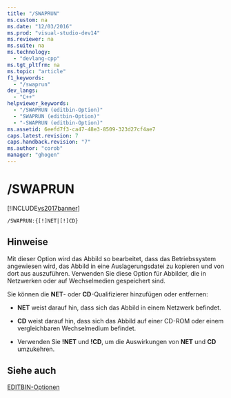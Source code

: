 ```yaml
---
title: "/SWAPRUN"
ms.custom: na
ms.date: "12/03/2016"
ms.prod: "visual-studio-dev14"
ms.reviewer: na
ms.suite: na
ms.technology: 
  - "devlang-cpp"
ms.tgt_pltfrm: na
ms.topic: "article"
f1_keywords: 
  - "/swaprun"
dev_langs: 
  - "C++"
helpviewer_keywords: 
  - "/SWAPRUN (editbin-Option)"
  - "SWAPRUN (editbin-Option)"
  - "-SWAPRUN (editbin-Option)"
ms.assetid: 6eefd7f3-ca47-48e3-8509-323d27cf4ae7
caps.latest.revision: 7
caps.handback.revision: "7"
ms.author: "corob"
manager: "ghogen"
---
```

# /SWAPRUN
[!INCLUDE[vs2017banner](../../assembler/inline/includes/vs2017banner.md)]

```  
/SWAPRUN:{[!]NET|[!]CD}  
```  
  
## Hinweise  
 Mit dieser Option wird das Abbild so bearbeitet, dass das Betriebssystem angewiesen wird, das Abbild in eine Auslagerungsdatei zu kopieren und von dort aus auszuführen.  Verwenden Sie diese Option für Abbilder, die in Netzwerken oder auf Wechselmedien gespeichert sind.  
  
 Sie können die **NET**\- oder **CD**\-Qualifizierer hinzufügen oder entfernen:  
  
-   **NET** weist darauf hin, dass sich das Abbild in einem Netzwerk befindet.  
  
-   **CD** weist darauf hin, dass sich das Abbild auf einer CD\-ROM oder einem vergleichbaren Wechselmedium befindet.  
  
-   Verwenden Sie **\!NET** und **\!CD**, um die Auswirkungen von **NET** und **CD** umzukehren.  
  
## Siehe auch  
 [EDITBIN\-Optionen](../../build/reference/editbin-options.md)
